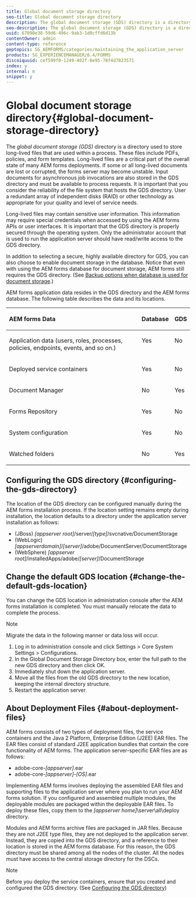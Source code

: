 ```yaml
---
title: Global document storage directory
seo-title: Global document storage directory
description: The global document storage (GDS) directory is a directory used to store long-lived files that are used within a process.
seo-description: The global document storage (GDS) directory is a directory used to store long-lived files that are used within a process.
uuid: 67090e30-59d6-496c-9ab3-1d0cffd6d13b
contentOwner: admin
content-type: reference
geptopics: SG_AEMFORMS/categories/maintaining_the_application_server
products: SG_EXPERIENCEMANAGER/6.4/FORMS
discoiquuid: cef599f0-1249-402f-8e95-78f4d7823571
index: y
internal: n
snippet: y
---
```


# Global document storage directory{#global-document-storage-directory}

The *global document storage (GDS)* directory is a directory used to store long-lived files that are used within a process. These files include PDFs, policies, and form templates. Long-lived files are a critical part of the overall state of many AEM forms deployments. If some or all long-lived documents are lost or corrupted, the forms server may become unstable. Input documents for asynchronous job invocations are also stored in the GDS directory and must be available to process requests. It is important that you consider the reliability of the file system that hosts the GDS directory. User a redundant array of independent disks (RAID) or other technology as appropriate for your quality and level of service needs.

Long-lived files may contain sensitive user information. This information may require special credentials when accessed by using the AEM forms APIs or user interfaces. It is important that the GDS directory is properly secured through the operating system. Only the administrator account that is used to run the application server should have read/write access to the GDS directory.

In addition to selecting a secure, highly available directory for GDS, you can also choose to enable document storage in the database. Notice that even with using the AEM forms database for document storage, AEM forms still requires the GDS directory. (See [Backup options when database is used for document storage](../../../forms/using/admin-help/files-back-recover.md#backup-options-when-database-is-used-for-document-storage).)

AEM forms application data resides in the GDS directory and the AEM forms database. The following table describes the data and its locations.

<table cellpadding="4" cellspacing="0"> 
 <thead align="left"> 
  <tr> 
   <th class="cellrowborder" id="d19e29288" valign="top" width="NaN%"><p>AEM forms Data</p></th> 
   <th class="cellrowborder" id="d19e29291" valign="top" width="NaN%"><p>Database</p></th> 
   <th class="cellrowborder" id="d19e29294" valign="top" width="NaN%"><p>GDS</p></th> 
  </tr> 
 </thead> 
 <tbody> 
  <tr> 
   <td class="cellrowborder" headers="d19e29288 " valign="top" width="NaN%"><p>Application data (users, roles, processes, policies, endpoints, events, and so on.)</p></td> 
   <td class="cellrowborder" headers="d19e29291 " valign="top" width="NaN%"><p>Yes</p></td> 
   <td class="cellrowborder" headers="d19e29294 " valign="top" width="NaN%"><p>No</p></td> 
  </tr> 
  <tr> 
   <td class="cellrowborder" headers="d19e29288 " valign="top" width="NaN%"><p>Deployed service containers</p></td> 
   <td class="cellrowborder" headers="d19e29291 " valign="top" width="NaN%"><p>Yes</p></td> 
   <td class="cellrowborder" headers="d19e29294 " valign="top" width="NaN%"><p>No</p></td> 
  </tr> 
  <tr> 
   <td class="cellrowborder" headers="d19e29288 " valign="top" width="NaN%"><p>Document Manager </p></td> 
   <td class="cellrowborder" headers="d19e29291 " valign="top" width="NaN%"><p>No</p></td> 
   <td class="cellrowborder" headers="d19e29294 " valign="top" width="NaN%"><p>Yes</p></td> 
  </tr> 
  <tr> 
   <td class="cellrowborder" headers="d19e29288 " valign="top" width="NaN%"><p>Forms Repository</p></td> 
   <td class="cellrowborder" headers="d19e29291 " valign="top" width="NaN%"><p>Yes</p></td> 
   <td class="cellrowborder" headers="d19e29294 " valign="top" width="NaN%"><p>No</p></td> 
  </tr> 
  <tr> 
   <td class="cellrowborder" headers="d19e29288 " valign="top" width="NaN%"><p>System configuration</p></td> 
   <td class="cellrowborder" headers="d19e29291 " valign="top" width="NaN%"><p>Yes</p></td> 
   <td class="cellrowborder" headers="d19e29294 " valign="top" width="NaN%"><p>No</p></td> 
  </tr> 
  <tr> 
   <td class="cellrowborder" headers="d19e29288 " valign="top" width="NaN%"><p>Watched folders</p></td> 
   <td class="cellrowborder" headers="d19e29291 " valign="top" width="NaN%"><p>No</p></td> 
   <td class="cellrowborder" headers="d19e29294 " valign="top" width="NaN%"><p>Yes</p></td> 
  </tr> 
 </tbody> 
</table>

## Configuring the GDS directory {#configuring-the-gds-directory}

The location of the GDS directory can be configured manually during the AEM forms installation process. If the location setting remains empty during installation, the location defaults to a directory under the application server installation as follows:

* (JBoss) *[appserver root]*/server/*[type]*/svcnative/DocumentStorage
* (WebLogic) *[appserverdomain]*/*[server]*/adobe/DocumentServer/DocumentStorage
* (WebSphere) *[appserver root]*/installedApps/adobe/*[server]*/DocumentStorage

## Change the default GDS location {#change-the-default-gds-location}

You can change the GDS location in administration console after the AEM forms installation is completed. You must manually relocate the data to complete the process.

>[!NOTE]
>
>Migrate the data in the following manner or data loss will occur.

1. Log in to administration console and click Settings &gt; Core System Settings &gt; Configurations.
1. In the Global Document Storage Directory box, enter the full path to the new GDS directory and then click OK.
1. Immediately shut down the application server.
1. Move all the files from the old GDS directory to the new location, keeping the internal directory structure. 
1. Restart the application server.

## About Deployment Files {#about-deployment-files}

AEM forms consists of two types of deployment files, the service containers and the Java 2 Platform, Enterprise Edition (J2EE) EAR files. The EAR files consist of standard J2EE application bundles that contain the core functionality of AEM forms. The application server-specific EAR files are as follows:

* adobe-core-*[appserver]*.ear 
* adobe-core-*[appserver]*-*[OS]*.ear

Implementing AEM forms involves deploying the assembled EAR files and supporting files to the application server where you plan to run your AEM forms solution. If you configured and assembled multiple modules, the deployable modules are packaged within the deployable EAR files. To deploy these files, copy them to the *[appserver home]*\server\all\deploy directory.

Modules and AEM forms archive files are packaged in JAR files. Because they are not J2EE type files, they are not deployed to the application server. Instead, they are copied into the GDS directory, and a reference to their location is stored in the AEM forms database. For this reason, the GDS directory must be shared among all the nodes of the cluster. All the nodes must have access to the central storage directory for the DSCs.

>[!NOTE]
>
>Before you deploy the service containers, ensure that you created and configured the GDS directory. (See [Configuring the GDS directory](global-document-storage-directory#configuring_the_gds_directory))

